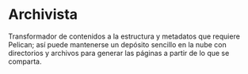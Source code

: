 # Archivista

Transformador de contenidos a la estructura y metadatos que requiere Pelican; así puede mantenerse un depósito sencillo en la nube con directorios y archivos para generar las páginas a partir de lo que se comparta.
